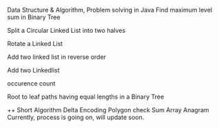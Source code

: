 Data Structure & Algorithm, Problem solving in Java
Find maximum level sum in Binary Tree

Split a Circular Linked List into two halves

Rotate a Linked List

Add two linked list in reverse order

Add two Linkedlist

occurence count

Root to leaf paths having equal lengths in a Binary Tree

++ Short Algorithm
Delta Encoding
Polygon check
Sum Array
Anagram
Currently, process is going on, will update soon.